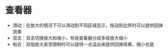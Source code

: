 # 查看器

- 滑动：在放大的情况下可以滑动到不同区域显示，拖动到边界时可以提供回弹效果
- 双击：双击切换放大和缩小，有些查看器分成多级放大缩小
- 粘合：双指放大直至限制时可以提供一点溢出来提供回弹效果，缩小也是

